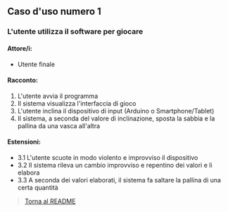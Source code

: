 ## Caso d'uso numero 1
### L'utente utilizza il software per giocare
#### Attore/i:
+ Utente finale

#### Racconto:
1. L'utente avvia il programma
2. Il sistema visualizza l'interfaccia di gioco
3. L'utente inclina il dispositivo di input (Arduino o Smartphone/Tablet)
4. Il sistema, a seconda del valore di inclinazione, sposta la sabbia e la pallina da una vasca all'altra

#### Estensioni:
+ 3.1 L'utente scuote in modo violento e improvviso il dispositivo
+ 3.2 Il sistema rileva un cambio improvviso e repentino dei valori e li elabora
+ 3.3 A seconda dei valori elaborati, il sistema fa saltare la pallina di una certa quantità

> [Torna al README](../README.md)